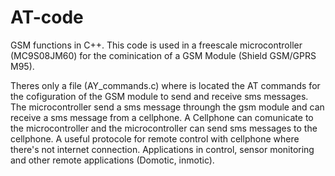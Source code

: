 # AT-code

GSM functions in C++. This code is used in a freescale microcontroller (MC9S08JM60) for the cominication of a GSM Module (Shield GSM/GPRS M95).

Theres only a file (AY_commands.c) where is located the AT commands for the cofiguration of the GSM module to send and receive sms messages. The microcontroller send a sms message throungh the gsm module and can receive a sms message from a cellphone. 
A Cellphone can comunicate to the microcontroller and the microcontroller can send sms messages to the cellphone. A useful protocole for remote control with cellphone where there's not internet connection. Applications in control, sensor monitoring and other remote applications (Domotic, inmotic).   
